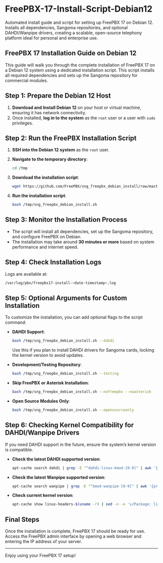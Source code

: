 # FreePBX-17-Install-Script-Debian12
Automated install guide and script for setting up FreePBX 17 on Debian 12. Installs all dependencies, Sangoma repositories, and optional DAHDI/Wanpipe drivers, creating a scalable, open-source telephony platform ideal for personal and enterprise use.

## FreePBX 17 Installation Guide on Debian 12

This guide will walk you through the complete installation of FreePBX 17 on a Debian 12 system using a dedicated installation script. This script installs all required dependencies and sets up the Sangoma repository for commercial modules.

## Step 1: Prepare the Debian 12 Host

1. **Download and Install Debian 12** on your host or virtual machine, ensuring it has network connectivity.
2. Once installed, **log in to the system** as the `root` user or a user with `sudo` privileges.

## Step 2: Run the FreePBX Installation Script

1. **SSH into the Debian 12 system** as the `root` user.

2. **Navigate to the temporary directory**:
   ```bash
   cd /tmp
   ```

3. **Download the installation script**:
   ```bash
   wget https://github.com/FreePBX/sng_freepbx_debian_install/raw/master/sng_freepbx_debian_install.sh -O /tmp/sng_freepbx_debian_install.sh
   ```

4. **Run the installation script**:
   ```bash
   bash /tmp/sng_freepbx_debian_install.sh
   ```

## Step 3: Monitor the Installation Process

- The script will install all dependencies, set up the Sangoma repository, and configure FreePBX on Debian.
- The installation may take around **30 minutes or more** based on system performance and internet speed.

## Step 4: Check Installation Logs

Logs are available at:
```bash
/var/log/pbx/freepbx17-install-<date-timestamp>.log
```

## Step 5: Optional Arguments for Custom Installation

To customize the installation, you can add optional flags to the script command:

- **DAHDI Support**:
   ```bash
   bash /tmp/sng_freepbx_debian_install.sh --dahdi
   ```
   Use this if you plan to install DAHDI drivers for Sangoma cards, locking the kernel version to avoid updates.

- **Development/Testing Repository**:
   ```bash
   bash /tmp/sng_freepbx_debian_install.sh --testing
   ```

- **Skip FreePBX or Asterisk Installation**:
   ```bash
   bash /tmp/sng_freepbx_debian_install.sh --nofreepbx --noasterisk
   ```

- **Open Source Modules Only**:
   ```bash
   bash /tmp/sng_freepbx_debian_install.sh --opensourceonly
   ```

## Step 6: Checking Kernel Compatibility for DAHDI/Wanpipe Drivers

If you need DAHDI support in the future, ensure the system’s kernel version is compatible.

- **Check the latest DAHDI supported version**:
   ```bash
   apt-cache search dahdi | grep -E "^dahdi-linux-kmod-[0-9]" | awk '{print $1}' | awk -F'-' '{print $4"-"$5}' | sort -n | tail -1
   ```

- **Check the latest Wanpipe supported version**:
   ```bash
   apt-cache search wanpipe | grep -E "^kmod-wanpipe-[0-9]" | awk '{print $1}' | awk -F'-' '{print $3"-"$4}' | sort -n | tail -1
   ```

- **Check current kernel version**:
   ```bash
   apt-cache show linux-headers-$(uname -r) | sed -n -e 's/Package: linux-headers-\([[:digit:].-]*\).*/\1/' -e 's/-\$//p'
   ```

## Final Steps

Once the installation is complete, FreePBX 17 should be ready for use. Access the FreePBX admin interface by opening a web browser and entering the IP address of your server.

--- 

Enjoy using your FreePBX 17 setup!
```
